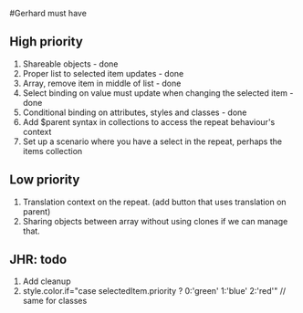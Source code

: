 #Gerhard must have

## High priority
1. Shareable objects - done
1. Proper list to selected item updates - done
1. Array, remove item in middle of list - done
1. Select binding on value must update when changing the selected item - done
1. Conditional binding on attributes, styles and classes - done
1. Add $parent syntax in collections to access the repeat behaviour's context
1. Set up a scenario where you have a select in the repeat, perhaps the items collection

## Low priority
1. Translation context on the repeat. (add button that uses translation on parent)
1. Sharing objects between array without using clones if we can manage that.

## JHR:  todo
1. Add cleanup
1. style.color.if="case selectedItem.priority ? 0:'green' 1:'blue' 2:'red'" // same for classes